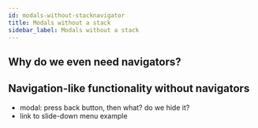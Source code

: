 ```yaml
---
id: modals-without-stacknavigator
title: Modals without a stack
sidebar_label: Modals without a stack
---
```


## Why do we even need navigators?

## Navigation-like functionality without navigators

- modal: press back button, then what? do we hide it?
- link to slide-down menu example